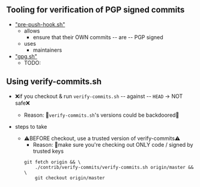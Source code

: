 Tooling for verification of PGP signed commits
----------------------------------------------

* ["pre-push-hook.sh"](pre-push-hook.sh)
  * allows
    * ensure that their OWN commits -- are -- PGP signed
  * uses
    * maintainers 
* ["gpg.sh"](gpg.sh)
  * TODO:

Using verify-commits.sh
------------------------------

* ❌if you checkout & run `verify-commits.sh` -- against -- `HEAD` -> NOT safe❌ 
  * Reason: 🧠`verify-commits.sh`'s versions could be backdoored🧠

* steps to take
  * ⚠️BEFORE checkout, use a trusted version of verify-commits⚠️
    * Reason: 🧠make sure you're checking out ONLY code / signed by trusted keys
    ```
    git fetch origin && \
        ./contrib/verify-commits/verify-commits.sh origin/master && \
        git checkout origin/master
    ```

